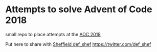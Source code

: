 # Attempts to solve Advent of Code 2018 



small repo to place attempts at the [AOC 2018](https://adventofcode.com/2018/)

Put here to share with [Sheffield def_shef](https://defshef.github.io/) https://twitter.com/def_shef


